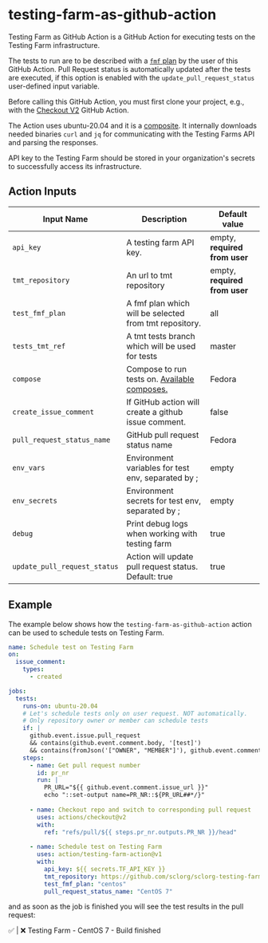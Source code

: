 # testing-farm-as-github-action

Testing Farm as GitHub Action is a GitHub Action for executing tests on the Testing Farm infrastructure.

The tests to run are to be described with a [`fmf` plan](https://tmt.readthedocs.io/en/latest/spec.html) by the user of this GitHub Action.
Pull Request status is automatically updated after the tests are executed,
if this option is enabled with the `update_pull_request_status` user-defined input variable.


Before calling this GitHub Action, you must first clone your project,
e.g., with the [Checkout V2](https://github.com/actions/checkout) GitHub Action.

The Action uses ubuntu-20.04 and it is a [composite](https://docs.github.com/en/actions/creating-actions/about-custom-actions).
It internally downloads needed binaries `curl` and `jq` for communicating with the Testing Farms API and parsing the responses.
 
API key to the Testing Farm should be stored in your organization's secrets to successfully access its infrastructure.

## Action Inputs

|   Input Name                | Description                                            | Default value                 |
|-----------------------------|--------------------------------------------------------|-------------------------------|
| `api_key`                   | A testing farm API key.                                | empty, **required from user** |
| `tmt_repository`            | An url to tmt repository                               | empty, **required from user** |
| `test_fmf_plan`             | A fmf plan which will be selected from tmt repository. | all                           |
| `tests_tmt_ref`             | A tmt tests branch which will be used for tests        | master                        |
| `compose`                   | Compose to run tests on. [Available composes.](https://api.dev.testing-farm.io/v0.1/composes)| Fedora |
| `create_issue_comment`      | If GitHub action will create a github issue comment.   | false                         |
| `pull_request_status_name`  | GitHub pull request status name                        | Fedora                        |
| `env_vars`                  | Environment variables for test env, separated by ;     | empty                         |
| `env_secrets`               | Environment secrets for test env, separated by ;       | empty                         |
| `debug`                     | Print debug logs when working with testing farm        | true                          |
| `update_pull_request_status`| Action will update pull request status. Default: true  | true                          |

## Example

The example below shows how the `testing-farm-as-github-action` action can be used to schedule tests on Testing Farm.

```yaml
name: Schedule test on Testing Farm
on:
  issue_comment:
    types:
      - created

jobs:
  tests:
    runs-on: ubuntu-20.04
    # Let's schedule tests only on user request. NOT automatically.
    # Only repository owner or member can schedule tests
    if: |
      github.event.issue.pull_request
      && contains(github.event.comment.body, '[test]')
      && contains(fromJson('["OWNER", "MEMBER"]'), github.event.comment.author_association)
    steps:
      - name: Get pull request number
        id: pr_nr
        run: |
          PR_URL="${{ github.event.comment.issue_url }}"
          echo "::set-output name=PR_NR::${PR_URL##*/}"
          
      - name: Checkout repo and switch to corresponding pull request
        uses: actions/checkout@v2
        with:
          ref: "refs/pull/${{ steps.pr_nr.outputs.PR_NR }}/head"
          
      - name: Schedule test on Testing Farm 
        uses: action/testing-farm-action@v1
        with:
          api_key: ${{ secrets.TF_API_KEY }}
          tmt_repository: https://github.com/sclorg/sclorg-testing-farm
          test_fmf_plan: "centos"
          pull_request_status_name: "CentOS 7"
```

and as soon as the job is finished you will see the test results in the pull request:

✅ | ❌ Testing Farm - CentOS 7 - Build finished
